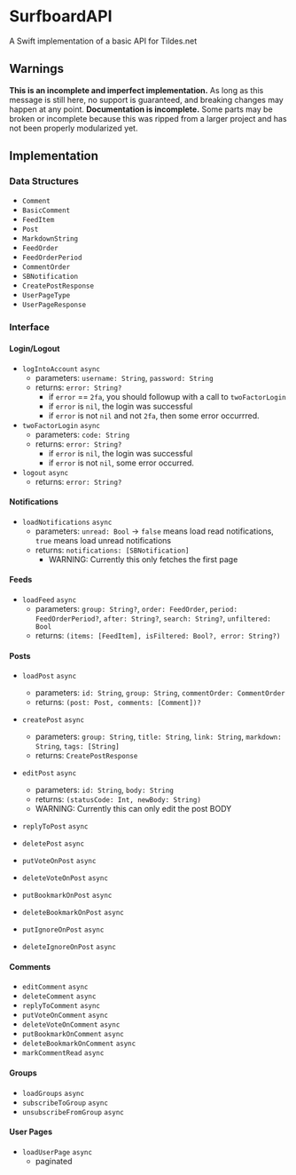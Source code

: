 # SurfboardAPI
A Swift implementation of a basic API for Tildes.net

## Warnings

**This is an incomplete and imperfect implementation.** 
As long as this message is still here, no support is guaranteed, and breaking changes may happen at any point. 
**Documentation is incomplete.** Some parts may be broken or incomplete because this was ripped from a larger project and has not been properly modularized yet. 

## Implementation

### Data Structures

- `Comment`
- `BasicComment`
- `FeedItem`
- `Post`
- `MarkdownString`
- `FeedOrder`
- `FeedOrderPeriod`
- `CommentOrder`
- `SBNotification`
- `CreatePostResponse`
- `UserPageType`
- `UserPageResponse`

### Interface

#### Login/Logout
- `logIntoAccount` `async`
  - parameters: `username: String`, `password: String`
  - returns: `error: String?`
    - if `error` == `2fa`, you should followup with a call to `twoFactorLogin`
    - if `error` is `nil`, the login was successful
    - if `error` is not `nil` and not `2fa`, then some error occurrred.
- `twoFactorLogin` `async`
  - parameters: `code: String`
  - returns: `error: String?`
    - if `error` is `nil`, the login was successful
    - if `error` is not `nil`, some error occurred.
- `logout` `async`
  - returns: `error: String?`

#### Notifications
- `loadNotifications` `async`
  - parameters: `unread: Bool` -> `false` means load read notifications, `true` means load unread notifications
  - returns: `notifications: [SBNotification]`
    - WARNING: Currently this only fetches the first page

#### Feeds
- `loadFeed` `async`
  - parameters: `group: String?`, `order: FeedOrder`, `period: FeedOrderPeriod?`, `after: String?`, `search: String?`, `unfiltered: Bool`
  - returns: `(items: [FeedItem], isFiltered: Bool?, error: String?)`

#### Posts
- `loadPost` `async`
  - parameters: `id: String`, `group: String`, `commentOrder: CommentOrder`
  - returns: `(post: Post, comments: [Comment])?`

- `createPost` `async`
  - parameters: `group: String`, `title: String`, `link: String`, `markdown: String`, `tags: [String]`
  - returns: `CreatePostResponse`

- `editPost` `async`
  - parameters: `id: String`, `body: String`
  - returns: `(statusCode: Int, newBody: String)`
  - WARNING: Currently this can only edit the post BODY

- `replyToPost` `async`

- `deletePost` `async` 

- `putVoteOnPost` `async`
- `deleteVoteOnPost` `async` 
- `putBookmarkOnPost` `async`
- `deleteBookmarkOnPost` `async` 
- `putIgnoreOnPost` `async`
- `deleteIgnoreOnPost` `async` 

#### Comments
- `editComment` `async`
- `deleteComment` `async`
- `replyToComment` `async`
- `putVoteOnComment` `async`
- `deleteVoteOnComment` `async`
- `putBookmarkOnComment` `async`
- `deleteBookmarkOnComment` `async`
- `markCommentRead` `async`

#### Groups
- `loadGroups` `async`
- `subscribeToGroup` `async`
- `unsubscribeFromGroup` `async`

#### User Pages
- `loadUserPage` `async`
  - paginated
